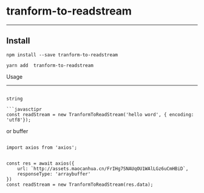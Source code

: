 # tranform-to-readstream

---

Install
---

```
npm install --save tranform-to-readstream

```

```
yarn add  tranform-to-readstream

```

Usage

---

```

string

```javasctipr
const readStream = new TranformToReadStream('hello word', { encoding: 'utf8'});

```

or buffer 

```javasctipr

import axios from 'axios';


const res = await axios({
    url: `http://assets.maocanhua.cn/FrIHg7SNAUqOU1WAlLGz6uCmHBiD`,
    responseType: 'arraybuffer'
})
const readStream = new TranformToReadStream(res.data);

```
  

```
